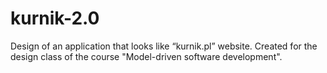 # kurnik-2.0
Design of an application that looks like “kurnik.pl” website. Created for the design class of the course "Model-driven software development".
